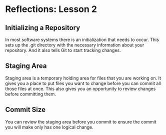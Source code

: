 # Reflections: Lesson 2

## Initializing a Repository

In most software systems there is an initialization that needs to occur. This sets up the .git directory with the necessary information about your repository. And it also tells Git to start tracking changes.

## Staging Area

Staging area is a temporary holding area for files that you are working on. It gives you a place to put files you want to change before you can commit all those files at once. This also gives you an opportunity to review changes before committing them.

## Commit Size

You can review the staging area before you commit to ensure the commit you will make only has one logical change.

